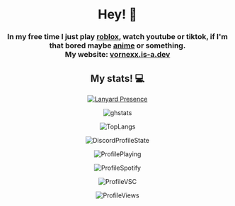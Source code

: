 <html>
<head>
<body><h1 align="center" id="welcome!">Hey! 👋<br></h1> 
<h3 align="center" id="Short little description :)">In my free time I just play <a href="https://www.roblox.com/users/1016710675">roblox</a>, watch youtube or tiktok, if I'm that bored maybe <a href="https://anilist.co/user/vornexx">anime</a>  or something.<br>My website: <a href="https://vornexx.is-a.dev">vornexx.is-a.dev</a></h3>
<h2 align="center" id="stats">My stats! 💻</h2>
<p align="center"><a href="https://discord.com/users/1149438819834269856"><img src="https://lanyard.cnrad.dev/api/1149438819834269856?bg=141321&amp;borderRadius=25px" alt="Lanyard Presence"></a></p>

<p align="center"><img src="https://github-readme-stats.vercel.app/api?username=vornexx&theme=radical&hide_border=true" alt="ghstats"></p>
<p align="center"><img src="https://github-readme-stats.vercel.app/api/top-langs/?username=vornexx&layout=donut&theme=radical&hide_border=true" alt="TopLangs"></p>

<p align="center"><img src="https://api.statusbadges.me/badge/status/1149438819834269856?simple=true&style=for-the-badge&color=141321" alt="DiscordProfileState"></p>
<p align="center"><img src="https://api.statusbadges.me/badge/playing/1149438819834269856?simple=true&style=for-the-badge&color=141321" alt="ProfilePlaying"></p>
<p align="center"><img src="https://api.statusbadges.me/badge/spotify/1149438819834269856?simple=true&style=for-the-badge&color=141321" alt="ProfileSpotify"></p>
<p align="center"><img src="https://api.statusbadges.me/badge/vscode/1149438819834269856?simple=true&style=for-the-badge&color=141321" alt="ProfileVSC"></p>
<p align="center"><img src="https://komarev.com/ghpvc/?username=vornexx-gh&style=flat-square&color=141321" alt="ProfileViews" alt="ghprofileviews"></p>

</body>
</html>
